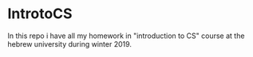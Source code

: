 # IntrotoCS
In this repo i have all my homework in "introduction to CS" course at the hebrew university during winter 2019.
